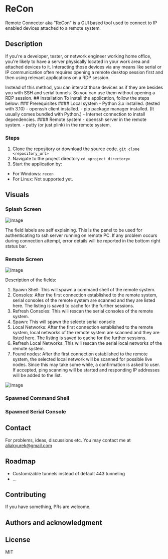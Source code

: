 # ReCon
Remote Connector aka "ReCon" is a GUI based tool used to connect to IP enabled devices attached to a remote system.

## Description
If you're a developer, tester, or network engineer working home office, you're likely to have a server physically located in your work area and attached devices to it.
Interacting those devices via any means like serial or IP communication often requires opening a remote desktop session first and then using relevant applications on a RDP session.
<p>
Instead of this method, you can interact those devices as if they are besides you with SSH and serial tunnels. So you can use them without opening a RDP session.
## Installation
To install the application, follow the steps below:
### Prerequisites
#### Local system
- Python 3.x installed. (tested with 3.10)
- openssh client installed.
- pip package manager installed. (It usually comes bundled with Python.)
- Internet connection to install dependencies.
#### Remote system
- openssh server in the remote system.
- putty (or just plink) in the remote system.

### Steps
1. Clone the repository or download the source code.
```git clone <repository_url>```
2. Navigate to the project directory
```cd <project_directory>```
3. Start the application by:
- For Windows: ```recon```
- For Linux: Not supported yet.

## Visuals
### Splash Screen
![Image](static/screenshot_01.png)

The field labels are self explaining. This is the panel to be used for authenticating to ssh server running on remote PC.
If any problem occurs during connection attempt, error details will be reported in the bottom right status bar.

### Remote Screen
![Image](static/screenshot_02.png)

Description of the fields:
1. Spawn Shell: This will spawn a command shell of the remote system.
2. Consoles: After the first connection established to the remote system, serial consoles of the remote system are scanned and they are listed here. The listing is saved to cache for the further sessions.
3. Refresh Consoles: This will rescan the serial consoles of the remote system.
4. Spawn: This will spawn the selecte serial console
5. Local Networks: After the first connection established to the remote system, local networks of the remote system are scanned and they are listed here. The listing is saved to cache for the further sessions.
6. Refresh Local Networks: This will rescan the serial local networks of the remote system.
7. Found nodes: After the first connection established to the remote system, the selected local network will be scanned for possible live nodes. Since this may take some while, a confirmation is asked to user. If accepted, ping scanning will be started and responding IP addresses will be added to the list.

![Image](static/screenshot_03.png)
### Spawned Command Shell
### Spawned Serial Console
## Contact
For problems, ideas, discussions etc. You may contact me at aliakyurek@gmail.com
## Roadmap
* Customizable tunnels instead of default 443 tunneling
* ...
## Contributing
If you have something, PRs are welcome.
## Authors and acknowledgment
## License
MIT
